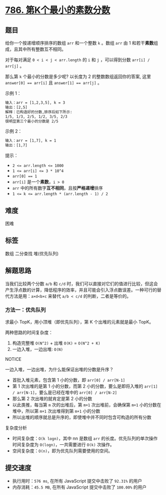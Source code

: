 # [786. 第K个最小的素数分数](https://leetcode-cn.com/problems/k-th-smallest-prime-fraction/)

## 题目

给你一个按递增顺序排序的数组 `arr` 和一个整数 `k` 。数组 `arr` 由 1 和若干**素数**组成，且其中所有整数互不相同。

对于每对满足 `0 < i < j < arr.length` 的 `i` 和 `j` ，可以得到分数 `arr[i] / arr[j]` 。

那么第 `k` 个最小的分数是多少呢? 以长度为 2 的整数数组返回你的答案, 这里 `answer[0] == arr[i]` 且 `answer[1] == arr[j]` 。

示例 1：

```txt
输入：arr = [1,2,3,5], k = 3
输出：[2,5]
解释：已构造好的分数,排序后如下所示:
1/5, 1/3, 2/5, 1/2, 3/5, 2/3
很明显第三个最小的分数是 2/5
```

示例 2：

```txt
输入：arr = [1,7], k = 1
输出：[1,7]
```

提示：

- `2 <= arr.length <= 1000`
- `1 <= arr[i] <= 3 * 10^4`
- `arr[0] == 1`
- `arr[i]` 是一个**素数**，`i > 0`
- `arr` 中的所有数字**互不相同**，且按**严格递增**排序
- `1 <= k <= arr.length * (arr.length - 1) / 2`

## 难度

困难

## 标签

数组 二分查找 堆(优先队列)

## 解题思路

当我们比较两个分数 `a/b` 和 `c/d` 时，我们可以直接对它们的值进行比较，但这会产生浮点数的计算，降低程序的效率，并且可能会引入浮点数误差。一种可行的替代方法是用：`a×d<b×c` 来替代 `a/b < c/d` 的判断，二者是等价的。

### 方法一：优先队列

求最小 TopK，用小顶堆（即优先队列），第 K 个出堆的元素就是最小 TopK。

两种思路的时间复杂度：

1. 构造完整堆 `O(N^2)` + 出堆 `O(K)` = `O(N^2 + K)`
2. 一边入堆，一边出堆: `O(N)`

NOTICE

一边入堆，一边出堆，为什么能保证出堆的分数是升序？

- 首批入堆元素，包含第 1 小的分数，即 `arr[0] / arr[N-1]`
- 第 1 次出堆的是第 1 小的分数，而第 2 小的分数，要么是即将入堆的 `arr[1] / arr[N-1]`，要么是已经在堆中的 `arr[0] / arr[N-2]`
- 那么第 2 次出堆的就肯定是第 2 小的分数
- 以此类推，每当第 `m` 次的出堆后，第 `m+1` 次出堆前，会确保第 `m+1` 小的分数在堆中，所以第 `m+1` 次出堆得到第 `m+1` 小的分数
- 所以出堆的顺序就总是升序的，即使堆中并不同时包含可构造的所有分数

复杂度分析

- 时间复杂度：`O(k logn)`，其中 nn 是数组 `arr` 的长度。优先队列的单次操作时间复杂度为 `O(logn)`，一共需要进行 `O(k)` 次操作。
- 空间复杂度：`O(n)`，即为优先队列需要使用的空间。

## 提交速度

- 执行用时：`576 ms`, 在所有 JavaScript 提交中击败了 `92.31%` 的用户
- 内存消耗：`45.5 MB`, 在所有 JavaScript 提交中击败了 `100.00%` 的用户
